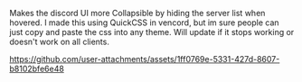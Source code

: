 Makes the discord UI more Collapsible by hiding the server list when hovered.
I made this using QuickCSS in vencord, but im sure people can just copy and paste the css into any theme.
Will update if it stops working or doesn't work on all clients.


https://github.com/user-attachments/assets/1ff0769e-5331-427d-8607-b8102bfe6e48



